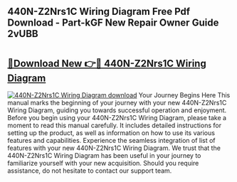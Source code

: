 ## 440N-Z2Nrs1C Wiring Diagram Free Pdf Download - Part-kGF New Repair Owner Guide 2vUBB

# <h2><a href="http://dfhaet.blite.top/?on=440N-Z2Nrs1C+Wiring+Diagram">🔗Download New 👉🔴 440N-Z2Nrs1C Wiring Diagram</a></h2>

[![440N-Z2Nrs1C Wiring Diagram download](https://i.imgur.com/lujVjoI.png)](http://dfhaet.blite.top/?on=440N-Z2Nrs1C+Wiring+Diagram)
Your Journey Begins Here This manual marks the beginning of your journey with your new 440N-Z2Nrs1C Wiring Diagram, guiding you towards successful operation and enjoyment. Before you begin using your 440N-Z2Nrs1C Wiring Diagram, please take a moment to read this manual carefully. It includes detailed instructions for setting up the product, as well as information on how to use its various features and capabilities. Experience the seamless integration of list of features with your new 440N-Z2Nrs1C Wiring Diagram. We trust that the 440N-Z2Nrs1C Wiring Diagram has been useful in your journey to familiarize yourself with your new acquisition. Should you require assistance, do not hesitate to contact our support team.
